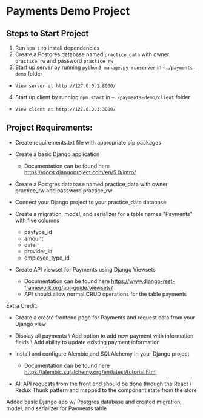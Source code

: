 # Payments Demo Project

## Steps to Start Project

1. Run `npm i` to install dependencies
2. Create a Postgres database named `practice_data` with owner `practice_rw` and password `practice_rw`
3. Start up server by running `python3 manage.py runserver` in `~./payments-demo` folder
- `View server at http://127.0.0.1:8000/`
4. Start up client by running `npm start` in `~./payments-demo/client` folder
- `View client at http://127.0.0.1:3000/`

## Project Requirements:

- Create requirements.txt file with appropriate pip packages

- Create a basic Django application
	- Documentation can be found here https://docs.djangoproject.com/en/5.0/intro/

- Create a Postgres database named practice_data with owner practice_rw and password practice_rw

- Connect your Django project to your practice_data database

- Create a migration, model, and serializer for a table names "Payments" with five columns
	- paytype_id
	- amount
	- date
	- provider_id
	- employee_type_id

- Create API viewset for Payments using Django Viewsets
	- Documentation can be found here https://www.django-rest-framework.org/api-guide/viewsets/
	- API should allow normal CRUD operations for the table payments


Extra Credit:

- Create a create frontend page for Payments and request data from your Django view

- Display all payments \ Add option to add new payment with information fields \ Add ability to update existing payment information

- Install and configure Alembic and SQLAlchemy in your Django project
	- Documentation can be found here https://alembic.sqlalchemy.org/en/latest/tutorial.html

- All API requests from the front end should be done through the React / Redux Thunk pattern and mapped to the component state from the store

Added basic Django app w/ Postgres database and created migration, model, and serializer for Payments table


